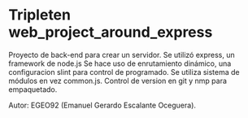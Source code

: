 # Tripleten web_project_around_express

Proyecto de back-end para crear un servidor. Se utilizó express, un framework de node.js
Se hace uso de enrutamiento dinámico, una configuracion slint para control de programado.
Se utiliza sistema de módulos en vez common.js.
Control de version en git y nmp para empaquetado.

Autor: EGEO92 (Emanuel Gerardo Escalante Oceguera).

